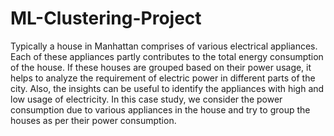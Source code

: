 # ML-Clustering-Project
Typically a house in Manhattan comprises of various electrical appliances. Each of these appliances partly contributes to the total energy consumption of the house. If these houses are grouped based on their power usage, it helps to analyze the requirement of electric power in different parts of the city. Also, the insights can be useful to identify the appliances with high and low usage of electricity. In this case study, we consider the power consumption due to various appliances in the house and try to group the houses as per their power consumption.
